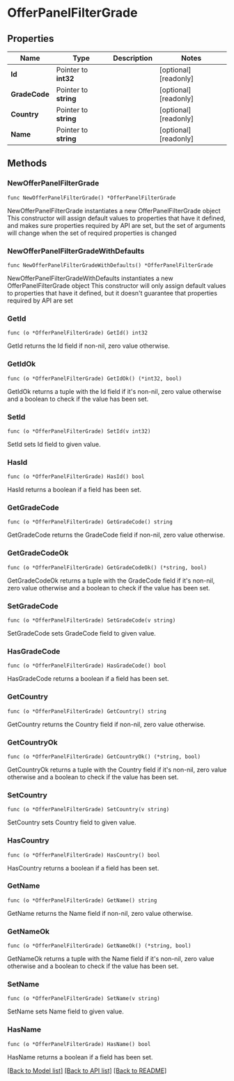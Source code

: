 # OfferPanelFilterGrade

## Properties

Name | Type | Description | Notes
------------ | ------------- | ------------- | -------------
**Id** | Pointer to **int32** |  | [optional] [readonly] 
**GradeCode** | Pointer to **string** |  | [optional] [readonly] 
**Country** | Pointer to **string** |  | [optional] [readonly] 
**Name** | Pointer to **string** |  | [optional] [readonly] 

## Methods

### NewOfferPanelFilterGrade

`func NewOfferPanelFilterGrade() *OfferPanelFilterGrade`

NewOfferPanelFilterGrade instantiates a new OfferPanelFilterGrade object
This constructor will assign default values to properties that have it defined,
and makes sure properties required by API are set, but the set of arguments
will change when the set of required properties is changed

### NewOfferPanelFilterGradeWithDefaults

`func NewOfferPanelFilterGradeWithDefaults() *OfferPanelFilterGrade`

NewOfferPanelFilterGradeWithDefaults instantiates a new OfferPanelFilterGrade object
This constructor will only assign default values to properties that have it defined,
but it doesn't guarantee that properties required by API are set

### GetId

`func (o *OfferPanelFilterGrade) GetId() int32`

GetId returns the Id field if non-nil, zero value otherwise.

### GetIdOk

`func (o *OfferPanelFilterGrade) GetIdOk() (*int32, bool)`

GetIdOk returns a tuple with the Id field if it's non-nil, zero value otherwise
and a boolean to check if the value has been set.

### SetId

`func (o *OfferPanelFilterGrade) SetId(v int32)`

SetId sets Id field to given value.

### HasId

`func (o *OfferPanelFilterGrade) HasId() bool`

HasId returns a boolean if a field has been set.

### GetGradeCode

`func (o *OfferPanelFilterGrade) GetGradeCode() string`

GetGradeCode returns the GradeCode field if non-nil, zero value otherwise.

### GetGradeCodeOk

`func (o *OfferPanelFilterGrade) GetGradeCodeOk() (*string, bool)`

GetGradeCodeOk returns a tuple with the GradeCode field if it's non-nil, zero value otherwise
and a boolean to check if the value has been set.

### SetGradeCode

`func (o *OfferPanelFilterGrade) SetGradeCode(v string)`

SetGradeCode sets GradeCode field to given value.

### HasGradeCode

`func (o *OfferPanelFilterGrade) HasGradeCode() bool`

HasGradeCode returns a boolean if a field has been set.

### GetCountry

`func (o *OfferPanelFilterGrade) GetCountry() string`

GetCountry returns the Country field if non-nil, zero value otherwise.

### GetCountryOk

`func (o *OfferPanelFilterGrade) GetCountryOk() (*string, bool)`

GetCountryOk returns a tuple with the Country field if it's non-nil, zero value otherwise
and a boolean to check if the value has been set.

### SetCountry

`func (o *OfferPanelFilterGrade) SetCountry(v string)`

SetCountry sets Country field to given value.

### HasCountry

`func (o *OfferPanelFilterGrade) HasCountry() bool`

HasCountry returns a boolean if a field has been set.

### GetName

`func (o *OfferPanelFilterGrade) GetName() string`

GetName returns the Name field if non-nil, zero value otherwise.

### GetNameOk

`func (o *OfferPanelFilterGrade) GetNameOk() (*string, bool)`

GetNameOk returns a tuple with the Name field if it's non-nil, zero value otherwise
and a boolean to check if the value has been set.

### SetName

`func (o *OfferPanelFilterGrade) SetName(v string)`

SetName sets Name field to given value.

### HasName

`func (o *OfferPanelFilterGrade) HasName() bool`

HasName returns a boolean if a field has been set.


[[Back to Model list]](../README.md#documentation-for-models) [[Back to API list]](../README.md#documentation-for-api-endpoints) [[Back to README]](../README.md)


